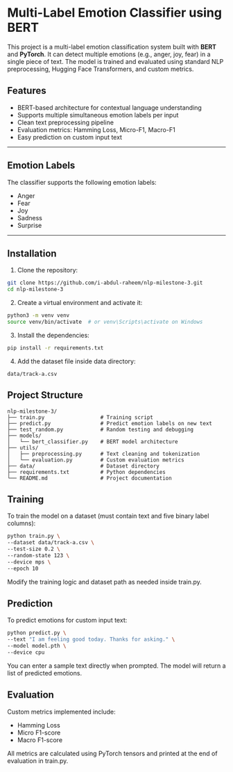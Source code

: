 # Multi-Label Emotion Classifier using BERT

This project is a multi-label emotion classification system built with **BERT** and **PyTorch**. It can detect multiple emotions (e.g., anger, joy, fear) in a single piece of text. The model is trained and evaluated using standard NLP preprocessing, Hugging Face Transformers, and custom metrics.

## Features

- BERT-based architecture for contextual language understanding
- Supports multiple simultaneous emotion labels per input
- Clean text preprocessing pipeline
- Evaluation metrics: Hamming Loss, Micro-F1, Macro-F1
- Easy prediction on custom input text

---

## Emotion Labels

The classifier supports the following emotion labels:

- Anger
- Fear
- Joy
- Sadness
- Surprise

---

## Installation

1. Clone the repository:
```bash
git clone https://github.com/i-abdul-raheem/nlp-milestone-3.git
cd nlp-milestone-3
```

2.	Create a virtual environment and activate it:
```bash
python3 -m venv venv
source venv/bin/activate  # or venv\Scripts\activate on Windows
```

3.	Install the dependencies:
```bash
pip install -r requirements.txt
```

4.	Add the dataset file inside data directory:
```
data/track-a.csv
```

## Project Structure

```
nlp-milestone-3/
├── train.py                  # Training script
├── predict.py                # Predict emotion labels on new text
├── test_random.py            # Random testing and debugging
├── models/
│   └── bert_classifier.py    # BERT model architecture
├── utils/
│   ├── preprocessing.py      # Text cleaning and tokenization
│   └── evaluation.py         # Custom evaluation metrics
├── data/                     # Dataset directory
├── requirements.txt          # Python dependencies
└── README.md                 # Project documentation
```

## Training

To train the model on a dataset (must contain text and five binary label columns):
```bash
python train.py \
--dataset data/track-a.csv \
--test-size 0.2 \
--random-state 123 \
--device mps \
--epoch 10
```
Modify the training logic and dataset path as needed inside train.py.

## Prediction

To predict emotions for custom input text:
```bash
python predict.py \
--text "I am feeling good today. Thanks for asking." \
--model model.pth \
--device cpu
```
You can enter a sample text directly when prompted. The model will return a list of predicted emotions.

## Evaluation

Custom metrics implemented include:
- Hamming Loss
- Micro F1-score
- Macro F1-score

All metrics are calculated using PyTorch tensors and printed at the end of evaluation in train.py.
